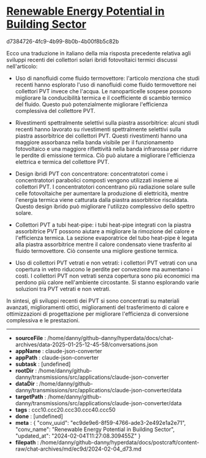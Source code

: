 # [Renewable Energy Potential in Building Sector](https://claude.ai/chat/ec9de9e6-8f59-4766-ade3-2e492e1a2e71)

d7384726-4fc9-4b99-8b0b-4b00f8b5c82b

 Ecco una traduzione in italiano della mia risposta precedente relativa agli sviluppi recenti dei collettori solari ibridi fotovoltaici termici discussi nell'articolo:

- Uso di nanofluidi come fluido termovettore: l'articolo menziona che studi recenti hanno esplorato l'uso di nanofluidi come fluido termovettore nei collettori PVT invece che l'acqua. Le nanoparticelle sospese possono migliorare la conducibilità termica e il coefficiente di scambio termico del fluido. Questo può potenzialmente migliorare l'efficienza complessiva del collettore PVT. 

- Rivestimenti spettralmente selettivi sulla piastra assorbitrice: alcuni studi recenti hanno lavorato su rivestimenti spettralmente selettivi sulla piastra assorbitrice dei collettori PVT. Questi rivestimenti hanno una maggiore assorbanza nella banda visibile per il funzionamento fotovoltaico e una maggiore riflettività nella banda infrarossa per ridurre le perdite di emissione termica. Ciò può aiutare a migliorare l'efficienza elettrica e termica del collettore PVT.

- Design ibridi PVT con concentratore: concentratotori come i concentratotori parabolici composti vengono utilizzati insieme ai collettori PVT. I concentratotori concentrano più radiazione solare sulle celle fotovoltaiche per aumentare la produzione di elettricità, mentre l'energia termica viene catturata dalla piastra assorbitrice riscaldata. Questo design ibrido può migliorare l'utilizzo complessivo dello spettro solare. 

- Collettori PVT a tubi heat-pipe: i tubi heat-pipe integrati con la piastra assorbitrice PVT possono aiutare a migliorare la rimozione del calore e l'efficienza termica. La sezione evaporatrice del tubo heat-pipe è legata alla piastra assorbitrice mentre il calore condensato viene trasferito al fluido termovettore. Ciò consente una migliore gestione termica.

- Uso di collettori PVT vetrati e non vetrati: i collettori PVT vetrati con una copertura in vetro riducono le perdite per convezione ma aumentano i costi. I collettori PVT non vetrati senza copertura sono più economici ma perdono più calore nell'ambiente circostante. Si stanno esplorando varie soluzioni tra PVT vetrati e non vetrati. 

In sintesi, gli sviluppi recenti dei PVT si sono concentrati su materiali avanzati, miglioramenti ottici, miglioramenti del trasferimento di calore e ottimizzazioni di progettazione per migliorare l'efficienza di conversione complessiva e le prestazioni.

---

* **sourceFile** : /home/danny/github-danny/hyperdata/docs/chat-archives/data-2025-01-25-12-45-58/conversations.json
* **appName** : claude-json-converter
* **appPath** : claude-json-converter
* **subtask** : [undefined]
* **rootDir** : /home/danny/github-danny/transmissions/src/applications/claude-json-converter
* **dataDir** : /home/danny/github-danny/transmissions/src/applications/claude-json-converter/data
* **targetPath** : /home/danny/github-danny/transmissions/src/applications/claude-json-converter/data
* **tags** : ccc10.ccc20.ccc30.ccc40.ccc50
* **done** : [undefined]
* **meta** : {
  "conv_uuid": "ec9de9e6-8f59-4766-ade3-2e492e1a2e71",
  "conv_name": "Renewable Energy Potential in Building Sector",
  "updated_at": "2024-02-04T11:27:08.309455Z"
}
* **filepath** : /home/danny/github-danny/hyperdata/docs/postcraft/content-raw/chat-archives/md/ec9d/2024-02-04_d73.md